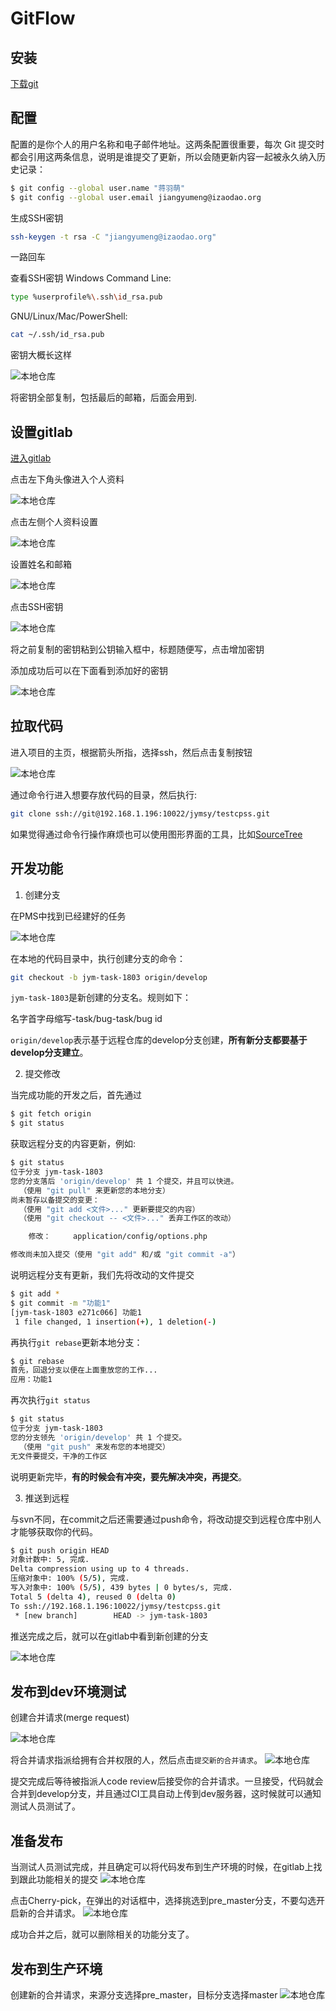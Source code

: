 GitFlow
=======

安装
-----------

[下载git](https://git-scm.com/downloads)

配置
-----------
配置的是你个人的用户名称和电子邮件地址。这两条配置很重要，每次 Git 提交时都会引用这两条信息，说明是谁提交了更新，所以会随更新内容一起被永久纳入历史记录：

```sh
$ git config --global user.name "蒋羽萌"
$ git config --global user.email jiangyumeng@izaodao.org
```

生成SSH密钥

```sh
ssh-keygen -t rsa -C "jiangyumeng@izaodao.org"
```
一路回车

查看SSH密钥
Windows Command Line:
```sh
type %userprofile%\.ssh\id_rsa.pub
```
GNU/Linux/Mac/PowerShell:
```sh
cat ~/.ssh/id_rsa.pub
```
密钥大概长这样

![本地仓库](https://raw.githubusercontent.com/jymsy/GitFlow/zaodao/2.jpg)

将密钥全部复制，包括最后的邮箱，后面会用到.


设置gitlab
-----------
[进入gitlab](http://192.168.1.196:10080)

点击左下角头像进入个人资料

![本地仓库](https://raw.githubusercontent.com/jymsy/GitFlow/zaodao/1.png)

点击左侧个人资料设置

![本地仓库](https://raw.githubusercontent.com/jymsy/GitFlow/zaodao/2.png)

设置姓名和邮箱

![本地仓库](https://raw.githubusercontent.com/jymsy/GitFlow/zaodao/3.png)

点击SSH密钥

![本地仓库](https://raw.githubusercontent.com/jymsy/GitFlow/zaodao/1.jpg)

将之前复制的密钥粘到公钥输入框中，标题随便写，点击增加密钥

添加成功后可以在下面看到添加好的密钥

![本地仓库](https://raw.githubusercontent.com/jymsy/GitFlow/zaodao/3.jpg)

拉取代码
-----------
进入项目的主页，根据箭头所指，选择ssh，然后点击复制按钮

![本地仓库](https://raw.githubusercontent.com/jymsy/GitFlow/zaodao/4.jpg)

通过命令行进入想要存放代码的目录，然后执行:
```sh
git clone ssh://git@192.168.1.196:10022/jymsy/testcpss.git
```

如果觉得通过命令行操作麻烦也可以使用图形界面的工具，比如[SourceTree](https://www.sourcetreeapp.com/)


开发功能
-----------
1. 创建分支

在PMS中找到已经建好的任务

![本地仓库](https://raw.githubusercontent.com/jymsy/GitFlow/zaodao/5.jpg)

在本地的代码目录中，执行创建分支的命令：
```sh
git checkout -b jym-task-1803 origin/develop
```
`jym-task-1803`是新创建的分支名。规则如下：

名字首字母缩写-task/bug-task/bug id

`origin/develop`表示基于远程仓库的develop分支创建，**所有新分支都要基于develop分支建立**。

2. 提交修改

当完成功能的开发之后，首先通过
```sh
$ git fetch origin
$ git status
```
获取远程分支的内容更新，例如:
```sh
$ git status
位于分支 jym-task-1803
您的分支落后 'origin/develop' 共 1 个提交，并且可以快进。
  （使用 "git pull" 来更新您的本地分支）
尚未暂存以备提交的变更：
  （使用 "git add <文件>..." 更新要提交的内容）
  （使用 "git checkout -- <文件>..." 丢弃工作区的改动）

	修改：     application/config/options.php

修改尚未加入提交（使用 "git add" 和/或 "git commit -a"）
```
说明远程分支有更新，我们先将改动的文件提交
```sh
$ git add *
$ git commit -m "功能1"
[jym-task-1803 e271c066] 功能1
 1 file changed, 1 insertion(+), 1 deletion(-)

```

再执行`git rebase`更新本地分支：
```sh
$ git rebase
首先，回退分支以便在上面重放您的工作...
应用：功能1
```
再次执行`git status`
```sh
$ git status
位于分支 jym-task-1803
您的分支领先 'origin/develop' 共 1 个提交。
  （使用 "git push" 来发布您的本地提交）
无文件要提交，干净的工作区
```
说明更新完毕，**有的时候会有冲突，要先解决冲突，再提交**。

3. 推送到远程

与svn不同，在commit之后还需要通过push命令，将改动提交到远程仓库中别人才能够获取你的代码。

```sh
$ git push origin HEAD
对象计数中: 5, 完成.
Delta compression using up to 4 threads.
压缩对象中: 100% (5/5), 完成.
写入对象中: 100% (5/5), 439 bytes | 0 bytes/s, 完成.
Total 5 (delta 4), reused 0 (delta 0)
To ssh://192.168.1.196:10022/jymsy/testcpss.git
 * [new branch]        HEAD -> jym-task-1803
```
推送完成之后，就可以在gitlab中看到新创建的分支

![本地仓库](https://raw.githubusercontent.com/jymsy/GitFlow/zaodao/8.jpg)

发布到dev环境测试
-----------
创建合并请求(merge request)

![本地仓库](https://raw.githubusercontent.com/jymsy/GitFlow/zaodao/9.jpg)

将合并请求指派给拥有合并权限的人，然后点击`提交新的合并请求`。
![本地仓库](https://raw.githubusercontent.com/jymsy/GitFlow/zaodao/10.jpg)

提交完成后等待被指派人code review后接受你的合并请求。一旦接受，代码就会合并到develop分支，并且通过CI工具自动上传到dev服务器，这时候就可以通知测试人员测试了。

准备发布
-----------
当测试人员测试完成，并且确定可以将代码发布到生产环境的时候，在gitlab上找到跟此功能相关的提交
![本地仓库](https://raw.githubusercontent.com/jymsy/GitFlow/zaodao/11.jpg)

点击Cherry-pick，在弹出的对话框中，选择挑选到pre_master分支，不要勾选开启新的合并请求。
![本地仓库](https://raw.githubusercontent.com/jymsy/GitFlow/zaodao/12.jpg)

成功合并之后，就可以删除相关的功能分支了。


发布到生产环境
-----------
创建新的合并请求，来源分支选择pre_master，目标分支选择master
![本地仓库](https://raw.githubusercontent.com/jymsy/GitFlow/zaodao/13.jpg)


